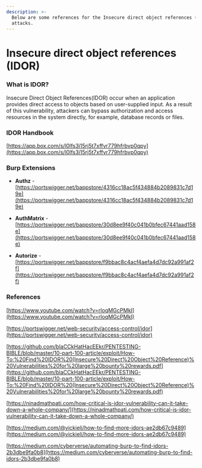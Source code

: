 ```yaml
---
description: >-
  Below are some references for the Insecure direct object references (IDOR)
  attacks.
---
```


# **Insecure direct object references (IDOR)** #

### **What is IDOR?** ###

Insecure Direct Object References(IDOR) occur when an application provides direct access to objects based on user-supplied input. As a result of this vulnerability, attackers can bypass authorization and access resources in the system directly, for example, database records or files.

### **IDOR Handbook** ###

[https://app.box.com/s/l0lfs3i15rj5t7xffvr779hfrbvp0qpy](https://app.box.com/s/l0lfs3i15rj5t7xffvr779hfrbvp0qpy)

### **Burp Extensions** ###

* **Authz** - [https://portswigger.net/bappstore/4316cc18ac5f434884b2089831c7d19e](https://portswigger.net/bappstore/4316cc18ac5f434884b2089831c7d19e)

* **AuthMatrix** - [https://portswigger.net/bappstore/30d8ee9f40c041b0bfec67441aad158e](https://portswigger.net/bappstore/30d8ee9f40c041b0bfec67441aad158e)

* **Autorize** - [https://portswigger.net/bappstore/f9bbac8c4acf4aefa4d7dc92a991af2f](https://portswigger.net/bappstore/f9bbac8c4acf4aefa4d7dc92a991af2f)
 
### **References** ###

[https://www.youtube.com/watch?v=rloqMGcPMkI](https://www.youtube.com/watch?v=rloqMGcPMkI)

[https://portswigger.net/web-security/access-control/idor](https://portswigger.net/web-security/access-control/idor)

[https://github.com/blaCCkHatHacEEkr/PENTESTING-BIBLE/blob/master/10-part-100-article/exploit/How-To:%20Find%20IDOR%20(Insecure%20Direct%20Object%20Reference)%20Vulnerabilities%20for%20large%20bounty%20rewards.pdf](https://github.com/blaCCkHatHacEEkr/PENTESTING-BIBLE/blob/master/10-part-100-article/exploit/How-To:%20Find%20IDOR%20(Insecure%20Direct%20Object%20Reference)%20Vulnerabilities%20for%20large%20bounty%20rewards.pdf)

[https://ninadmathpati.com/how-critical-is-idor-vulnerability-can-it-take-down-a-whole-company/](https://ninadmathpati.com/how-critical-is-idor-vulnerability-can-it-take-down-a-whole-company/)

[https://medium.com/@vickieli/how-to-find-more-idors-ae2db67c9489](https://medium.com/@vickieli/how-to-find-more-idors-ae2db67c9489)

[https://medium.com/cyberverse/automating-burp-to-find-idors-2b3dbe9fa0b8](https://medium.com/cyberverse/automating-burp-to-find-idors-2b3dbe9fa0b8)
